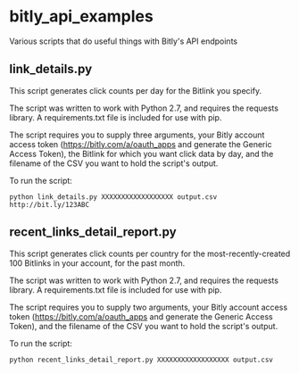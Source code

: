# bitly_api_examples
Various scripts that do useful things with Bitly's API endpoints

## link_details.py
This script generates click counts per day for the Bitlink you specify.

The script was written to work with Python 2.7, and requires the requests
library. A requirements.txt file is included for use with pip.

The script requires you to supply three arguments, your Bitly account access
token (https://bitly.com/a/oauth_apps and generate the Generic Access Token),
the Bitlink for which you want click data by day, and the filename of the CSV
you want to hold the script's output.

To run the script:

    python link_details.py XXXXXXXXXXXXXXXXXX output.csv http://bit.ly/123ABC

## recent_links_detail_report.py
This script generates click counts per country for the most-recently-created
100 Bitlinks in your account, for the past month.

The script was written to work with Python 2.7, and requires the requests
library. A requirements.txt file is included for use with pip.

The script requires you to supply two arguments, your Bitly account access
token (https://bitly.com/a/oauth_apps and generate the Generic Access Token),
and the filename of the CSV you want to hold the script's output.

To run the script:

    python recent_links_detail_report.py XXXXXXXXXXXXXXXXXX output.csv
